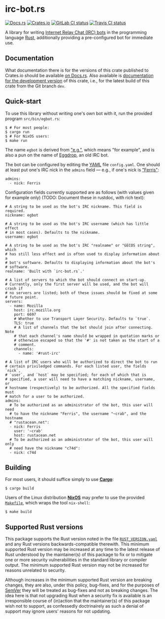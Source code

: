 irc-bot.rs
===

[![Docs.rs][b-docs]][docs]
[![Crates.io][b-crate]][crate]
[![GitLab CI status][b-CI-GitLab]][CI-GitLab]
[![Travis CI status][b-CI-Travis]][CI-Travis]

A library for writing [Internet Relay Chat (IRC) bots] in the programming
language [Rust], additionally providing a pre-configured bot for immediate
use.

[CI-GitLab]: <https://gitlab.com/c74d/irc-bot.rs/pipelines>
[CI-Travis]: <https://travis-ci.org/8573/irc-bot.rs>
[Internet Relay Chat (IRC) bots]: <https://en.wikipedia.org/wiki/IRC_bot>
[Rust]: <https://www.rust-lang.org>
[b-CI-GitLab]: <https://gitlab.com/c74d/irc-bot.rs/badges/dev/pipeline.svg>
[b-CI-Travis]: <https://api.travis-ci.org/8573/irc-bot.rs.svg?branch=dev>
[b-crate]: <https://img.shields.io/crates/v/irc-bot.svg>
[b-docs]: <https://docs.rs/irc-bot/badge.svg>
[crate]: <https://crates.io/crates/irc-bot>
[docs]: <https://docs.rs/irc-bot>


Documentation
---

What documentation there is for the versions of this crate published to
Crates.io should be available [on Docs.rs][docs]. Also available is
[documentation for the development version][docs-dev] of this crate, i.e., for
the latest build of this crate from the Git branch `dev`.

[docs-dev]: <https://c74d.gitlab.io/irc-bot.rs/dev/doc/irc_bot/>


Quick-start
---

To use this library without writing one's own bot with it, run the provided
program `src/bin/egbot.rs`:

    $ # For most people:
    $ cargo run
    $ # For NixOS users:
    $ make run

The name `egbot` is derived from ["e.g."], which means "for example", and is
also a pun on the name of [Eggdrop], an old IRC bot.

["e.g."]: <https://en.wiktionary.org/wiki/e.g.>
[Eggdrop]: <https://en.wikipedia.org/wiki/Eggdrop>

The bot can be configured by editing the [YAML] file `config.yaml`. One should
at least put one's IRC nick in the `admins` field — e.g., if one's nick is
["Ferris"]:

    admins:
      - nick: Ferris

Configuration fields currently supported are as follows (with values given for
example only) (TODO: Document these in rustdoc, with rich text):

    # A string to be used as the bot's IRC nickname. This field is required.
    nickname: egbot

    # A string to be used as the bot's IRC username (which has little effect
    # in most cases). Defaults to the nickname.
    username: egbot

    # A string to be used as the bot's IRC "realname" or "GECOS string", which
    # has still less effect and is often used to display information about a
    # bot's software. Defaults to displaying information about the bot's
    # software.
    realname: 'Built with `irc-bot.rs`.'

    # A list of servers to which the bot should connect on start-up.
    # Currently, only the first server will be used, and the bot will crash if
    # no servers are listed; both of these issues should be fixed at some
    # future point.
    servers:
      - name: Mozilla
        host: irc.mozilla.org
        port: 6697
        # Whether to use Transport Layer Security. Defaults to `true`.
        TLS: true
        # A list of channels that the bot should join after connecting. Note
        # that each channel's name should be wrapped in quotation marks or
        # otherwise escaped so that the '#' is not taken as the start of a
        # comment.
        channels:
          - name: '#rust-irc'

    # A list of IRC users who will be authorized to direct the bot to run
    # certain priviledged commands. For each listed user, the fields `nick`,
    # `user`, and `host` may be specified; for each of which that is
    # specified, a user will need to have a matching nickname, username, or
    # hostname (respectively) to be authorized. All the specified fields must
    # match for a user to be authorized.
    admins:
      # To be authorized as an administrator of the bot, this user will need
      # to have the nickname "Ferris", the username "~crab", and the hostname
      # "rustacean.net":
      - nick: Ferris
        user: '~crab'
        host: rustacean.net
      # To be authorized as an administrator of the bot, this user will only
      # need have the nickname "c74d":
      - nick: c74d

[YAML]: <https://en.wikipedia.org/wiki/YAML>
["Ferris"]: <http://www.rustacean.net>


Building
---

For most users, it should suffice simply to use **[Cargo]**:

    $ cargo build

[Cargo]: <http://doc.crates.io>

Users of the Linux distribution **[NixOS]** may prefer to use the provided
[`Makefile`], which wraps the tool `nix-shell`:

    $ make build

[NixOS]: <https://nixos.org>
[`Makefile`]: <https://github.com/8573/irc-bot.rs/blob/master/Makefile>


Supported Rust versions
---

This package supports the Rust version noted in the file [`RUST_VERSION.yaml`]
and any Rust versions backwards-compatible therewith. This minimum supported
Rust version may be increased at any time to the latest release of Rust
understood by the maintainer(s) of this package to fix or to mitigate one or
more security vulnerabilities in the standard library or compiler output. The
minimum supported Rust version may not be increased for reasons unrelated to
security.

Although increases in the minimum supported Rust version are breaking changes,
they are also, under this policy, bug-fixes, and for the purposes of [SemVer]
they will be treated as bug-fixes and not as breaking changes. The idea here
is that not upgrading Rust when a security fix is available is an
irresponsible course of (in)action that the maintainer(s) of this package wish
not to support, as confessedly doctrinairely as such a denial of support may
ignore users' reasons for not updating.

[SemVer]: <https://semver.org>
[`RUST_VERSION.yaml`]: <https://github.com/8573/irc-bot.rs/blob/master/RUST_VERSION.yaml>
